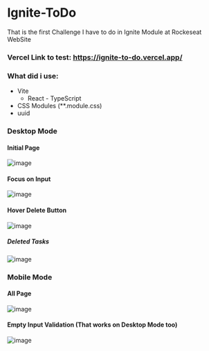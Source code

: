 # Ignite-ToDo
 
 That is the first Challenge I have to do in Ignite Module at Rockeseat WebSite

### Vercel Link to test: https://ignite-to-do.vercel.app/

 ### What did i use:
 - Vite
   - React - TypeScript
 - CSS Modules (**.module.css)
 - uuid
 
 ### Desktop Mode
 
 #### Initial Page
 ![image](https://user-images.githubusercontent.com/62482908/176276908-54dc4627-51e6-4454-b487-96101e6651e0.png)

#### Focus on Input
![image](https://user-images.githubusercontent.com/62482908/176276970-2edb089e-9918-487c-b9f1-fac4dee1b633.png)

#### Hover Delete Button
![image](https://user-images.githubusercontent.com/62482908/176277018-6fd64e09-3eb2-41b5-a0a6-1d0ba1ef4259.png)

##### Deleted Tasks
![image](https://user-images.githubusercontent.com/62482908/176277070-040c09d6-6ac5-4bda-b3b2-92daf1b601eb.png)


### Mobile Mode

#### All Page
![image](https://user-images.githubusercontent.com/62482908/176277099-6a707e01-5fc9-4401-8e5b-144ca7c38b2b.png)


#### Empty Input Validation (That works on Desktop Mode too)
![image](https://user-images.githubusercontent.com/62482908/176277514-8ace17aa-88d3-4d7d-aa68-e0b8167ff7d3.png)
